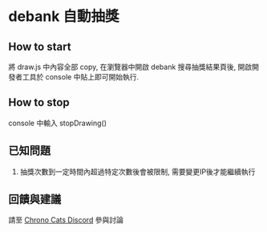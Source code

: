 # debank 自動抽獎

## How to start
將 draw.js 中內容全部 copy, 在瀏覽器中開啟 debank 搜尋抽獎結果頁後, 開啟開發者工具於 console 中貼上即可開始執行.

## How to stop
console 中輸入 stopDrawing()

## 已知問題
1. 抽獎次數到一定時間內超過特定次數後會被限制, 需要變更IP後才能繼續執行

## 回饋與建議
請至 [Chrono Cats Discord](https://discord.gg/jZynDRaE) 參與討論
